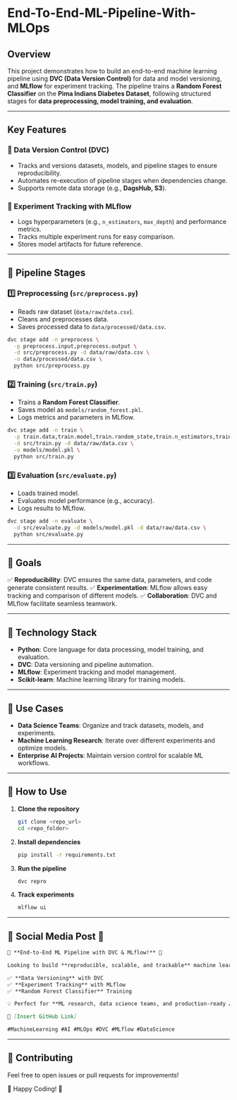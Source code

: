 # End-To-End-ML-Pipeline-With-MLOps

## Overview
This project demonstrates how to build an end-to-end machine learning pipeline using **DVC (Data Version Control)** for data and model versioning, and **MLflow** for experiment tracking. The pipeline trains a **Random Forest Classifier** on the **Pima Indians Diabetes Dataset**, following structured stages for **data preprocessing, model training, and evaluation**.

---

## Key Features
### 🔹 Data Version Control (DVC)
- Tracks and versions datasets, models, and pipeline stages to ensure reproducibility.
- Automates re-execution of pipeline stages when dependencies change.
- Supports remote data storage (e.g., **DagsHub, S3**).

### 🔹 Experiment Tracking with MLflow
- Logs hyperparameters (e.g., `n_estimators`, `max_depth`) and performance metrics.
- Tracks multiple experiment runs for easy comparison.
- Stores model artifacts for future reference.

---

## 🚀 Pipeline Stages
### 1️⃣ **Preprocessing** (`src/preprocess.py`)
- Reads raw dataset (`data/raw/data.csv`).
- Cleans and preprocesses data.
- Saves processed data to `data/processed/data.csv`.

```sh
dvc stage add -n preprocess \
  -p preprocess.input,preprocess.output \
  -d src/preprocess.py -d data/raw/data.csv \
  -o data/processed/data.csv \
  python src/preprocess.py
```

### 2️⃣ **Training** (`src/train.py`)
- Trains a **Random Forest Classifier**.
- Saves model as `models/random_forest.pkl`.
- Logs metrics and parameters in MLflow.

```sh
dvc stage add -n train \
  -p train.data,train.model,train.random_state,train.n_estimators,train.max_depth \
  -d src/train.py -d data/raw/data.csv \
  -o models/model.pkl \
  python src/train.py
```

### 3️⃣ **Evaluation** (`src/evaluate.py`)
- Loads trained model.
- Evaluates model performance (e.g., accuracy).
- Logs results to MLflow.

```sh
dvc stage add -n evaluate \
  -d src/evaluate.py -d models/model.pkl -d data/raw/data.csv \
  python src/evaluate.py
```

---

## 🎯 Goals
✅ **Reproducibility**: DVC ensures the same data, parameters, and code generate consistent results.
✅ **Experimentation**: MLflow allows easy tracking and comparison of different models.
✅ **Collaboration**: DVC and MLflow facilitate seamless teamwork.

---

## 🔧 Technology Stack
- **Python**: Core language for data processing, model training, and evaluation.
- **DVC**: Data versioning and pipeline automation.
- **MLflow**: Experiment tracking and model management.
- **Scikit-learn**: Machine learning library for training models.

---

## 📌 Use Cases
- **Data Science Teams**: Organize and track datasets, models, and experiments.
- **Machine Learning Research**: Iterate over different experiments and optimize models.
- **Enterprise AI Projects**: Maintain version control for scalable ML workflows.

---

## 📖 How to Use
1. **Clone the repository**
   ```sh
   git clone <repo_url>
   cd <repo_folder>
   ```
2. **Install dependencies**
   ```sh
   pip install -r requirements.txt
   ```
3. **Run the pipeline**
   ```sh
   dvc repro
   ```
4. **Track experiments**
   ```sh
   mlflow ui
   ```

---

## 📢 Social Media Post 📢
```md
🚀 **End-to-End ML Pipeline with DVC & MLflow!** 🚀

Looking to build **reproducible, scalable, and trackable** machine learning pipelines? Check out this **DVC + MLflow** setup!

✅ **Data Versioning** with DVC  
✅ **Experiment Tracking** with MLflow  
✅ **Random Forest Classifier** Training  

💡 Perfect for **ML research, data science teams, and production-ready AI workflows**.

🔗 [Insert GitHub Link]

#MachineLearning #AI #MLOps #DVC #MLflow #DataScience
```

---

## 📢 Contributing
Feel free to open issues or pull requests for improvements!

🚀 Happy Coding! 🎯

